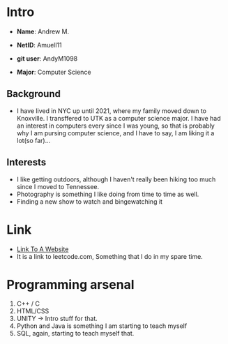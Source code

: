 # Intro

- **Name**: Andrew M.

- **NetID**: Amuell11

- **git user**: AndyM1098

- **Major**: Computer Science

## Background

- I have lived in NYC up until 2021, where my family moved down to Knoxville. I transffered to UTK as a computer science major. I have had an interest in computers every since I was young, so that is probably why I am pursing computer science, and I have to say, I am liking it a lot(so far)... 

## Interests

- I like getting outdoors, although I haven't really been hiking too much since I moved to Tennessee. 
- Photography is something I like doing from time to time as well.
- Finding a new show to watch and bingewatching it

# Link

- [Link To A Website](https://link-url-here.org)
- It is a link to leetcode.com, Something that I do in my spare time. 

# Programming arsenal

1. C++ / C
2. HTML/CSS
3. UNITY -> Intro stuff for that. 
3. Python and Java is something I am starting to teach myself
4. SQL, again, starting to teach myself that.
